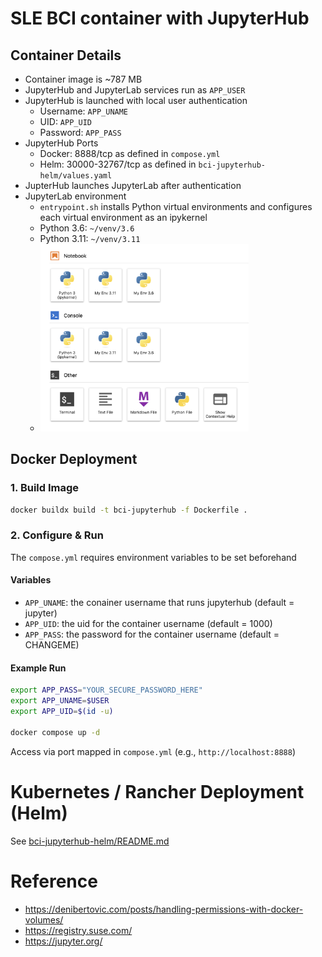 # SLE BCI container with JupyterHub

## Container Details

* Container image is ~787 MB
* JupyterHub and JupyterLab services run as `APP_USER`
* JupyterHub is launched with local user authentication
    * Username: `APP_UNAME`
    * UID: `APP_UID`
    * Password: `APP_PASS`
* JupyterHub Ports
    * Docker: 8888/tcp as defined in `compose.yml`
    * Helm: 30000-32767/tcp as defined in `bci-jupyterhub-helm/values.yaml`
* JupterHub launches JupyterLab after authentication
* JupyterLab environment
    * `entrypoint.sh` installs Python virtual environments and configures each virtual environment as an ipykernel
    * Python 3.6: `~/venv/3.6` 
    * Python 3.11: `~/venv/3.11`
    * <img src="./docs/jupyterlab-environment.png" alt="BCI JupyterLab Environment" height="300">


## Docker Deployment

### 1. Build Image
```bash
docker buildx build -t bci-jupyterhub -f Dockerfile .
```

### 2. Configure & Run

The `compose.yml` requires environment variables to be set beforehand

#### **Variables**

* `APP_UNAME`:  the conainer username that runs jupyterhub (default = jupyter)
* `APP_UID`:    the uid for the container username (default = 1000)
* `APP_PASS`:   the password for the container username (default = CHANGEME)

#### **Example Run**
```bash
export APP_PASS="YOUR_SECURE_PASSWORD_HERE"
export APP_UNAME=$USER
export APP_UID=$(id -u)

docker compose up -d
```
Access via port mapped in `compose.yml` (e.g., `http://localhost:8888`)

# Kubernetes / Rancher Deployment (Helm)

See [bci-jupyterhub-helm/README.md](./bci-jupyterhub-helm/README.md)

# Reference

- https://denibertovic.com/posts/handling-permissions-with-docker-volumes/
- https://registry.suse.com/
- https://jupyter.org/





